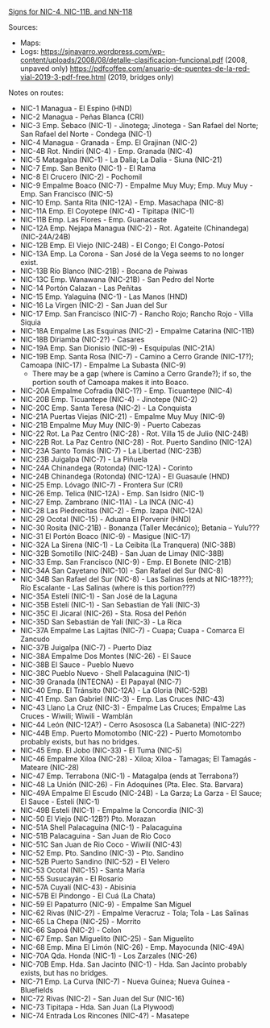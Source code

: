 [Signs for NIC-4, NIC-11B, and NN-118](https://www.mapillary.com/app/?lat=11.972969&lng=-86.072814&z=18.439830067683783&pKey=442825791777177&focus=photo&x=0.3615514345896801&y=0.16393217348139438&zoom=1.1461317352032594)

Sources:
* Maps: 
* Logs: https://sjnavarro.wordpress.com/wp-content/uploads/2008/08/detalle-clasificacion-funcional.pdf (2008, unpaved only) https://pdfcoffee.com/anuario-de-puentes-de-la-red-vial-2019-3-pdf-free.html (2019, bridges only)

Notes on routes:
* NIC-1 Managua - El Espino (HND)
* NIC-2 Managua - Peñas Blanca (CRI)
* NIC-3 Emp. Sebaco (NIC-1) - Jinotega; Jinotega - San Rafael del Norte; San Rafael del Norte - Condega (NIC-1)
* NIC-4 Managua - Granada - Emp. El Grajinan (NIC-2)
* NIC-4B Rot. Nindiri (NIC-4) - Emp. Granada (NIC-4)
* NIC-5 Matagalpa (NIC-1) - La Dalia; La Dalia - Siuna (NIC-21)
* NIC-7 Emp. San Benito (NIC-1) - El Rama
* NIC-8 El Crucero (NIC-2) - Pochomil
* NIC-9 Empalme Boaco (NIC-7) - Empalme Muy Muy; Emp. Muy Muy - Emp. San Francisco (NIC-5)
* NIC-10 Emp. Santa Rita (NIC-12A) - Emp. Masachapa (NIC-8)
* NIC-11A Emp. El Coyotepe (NIC-4) - Tipitapa (NIC-1)
* NIC-11B Emp. Las Flores - Emp. Guanacaste
* NIC-12A Emp. Nejapa Managua (NIC-2) - Rot. Agateite (Chinandega) (NIC-24A/24B)
* NIC-12B Emp. El Viejo (NIC-24B) - El Congo; El Congo-Potosí
* NIC-13A Emp. La Corona - San José de la Vega seems to no longer exist.
* NIC-13B Río Blanco (NIC-21B) - Bocana de Paiwas
* NIC-13C Emp. Wanawana (NIC-21B) - San Pedro del Norte
* NIC-14 Portón Calazan - Las Peñitas
* NIC-15 Emp. Yalaguina (NIC-1) - Las Manos (HND)
* NIC-16 La Virgen (NIC-2) - San Juan del Sur
* NIC-17 Emp. San Francisco (NIC-7) - Rancho Rojo; Rancho Rojo - Villa Siquia
* NIC-18A Empalme Las Esquinas (NIC-2) - Empalme Catarina (NIC-11B)
* NIC-18B Diriamba (NIC-2?) - Casares
* NIC-19A Emp. San Dionisio (NIC-9) - Esquipulas (NIC-21A)
* NIC-19B Emp. Santa Rosa (NIC-7) - Camino a Cerro Grande (NIC-17?); Camoapa (NIC-17) - Empalme La Subasta (NIC-9)
  * There may be a gap (where is Camino a Cerro Grande?); if so, the portion south of Camoapa makes it into Boaco.
* NIC-20A Empalme Cofradia (NIC-1?) - Emp. Ticuantepe (NIC-4)
* NIC-20B Emp. Ticuantepe (NIC-4) - Jinotepe (NIC-2)
* NIC-20C Emp. Santa Teresa (NIC-2) - La Conquista
* NIC-21A Puertas Viejas (NIC-21) - Empalme Muy Muy (NIC-9)
* NIC-21B Empalme Muy Muy (NIC-9) - Puerto Cabezas
* NIC-22 Rot. La Paz Centro (NIC-28) - Rot. Villa 15 de Julio (NIC-24B)
* NIC-22B Rot. La Paz Centro (NIC-28) - Rot. Puerto Sandino (NIC-12A)
* NIC-23A Santo Tomás (NIC-7) - La Libertad (NIC-23B)
* NIC-23B Juigalpa (NIC-7) - La Piñuela
* NIC-24A Chinandega (Rotonda) (NIC-12A) - Corinto
* NIC-24B Chinandega (Rotonda) (NIC-12A) - El Guasaule (HND)
* NIC-25 Emp. Lóvago (NIC-7) - Frontera Sur (CRI)
* NIC-26 Emp. Telica (NIC-12A) - Emp. San Isidro (NIC-1)
* NIC-27 Emp. Zambrano (NIC-11A) - La INCA (NIC-4)
* NIC-28 Las Piedrecitas (NIC-2) - Emp. Izapa (NIC-12A)
* NIC-29 Ocotal (NIC-15) - Aduana El Porvenir (HND)
* NIC-30 Rosita (NIC-21B) - Bonanza (Taller Mecánico); Betania – Yulu???
* NIC-31 El Portón Boaco (NIC-9) - Masigue (NIC-17)
* NIC-32A La Sirena (NIC-1) - La Ceibita (La Tranquera) (NIC-38B)
* NIC-32B Somotillo (NIC-24B) - San Juan de Limay (NIC-38B)
* NIC-33 Emp. San Francisco (NIC-9) - Emp. El Bonete (NIC-21B)
* NIC-34A San Cayetano (NIC-10) - San Rafael del Sur (NIC-8)
* NIC-34B San Rafael del Sur (NIC-8) - Las Salinas (ends at NIC-18???); Río Escalante - Las Salinas (where is this portion???)
* NIC-35A Estelí (NIC-1) - San José de la Laguna
* NIC-35B Estelí (NIC-1) - San Sebastian de Yalí (NIC-3)
* NIC-35C El Jicaral (NIC-26) - Sta. Rosa del Peñón
* NIC-35D San Sebastián de Yalí (NIC-3) - La Rica
* NIC-37A Empalme Las Lajitas (NIC-7) - Cuapa; Cuapa - Comarca El Zancudo
* NIC-37B Juigalpa (NIC-7) - Puerto Díaz
* NIC-38A Empalme Dos Montes (NIC-26) - El Sauce
* NIC-38B El Sauce - Pueblo Nuevo
* NIC-38C Pueblo Nuevo - Shell Palacaguina (NIC-1)
* NIC-39 Granada (INTECNA) - El Papayal (NIC-7)
* NIC-40 Emp. El Tránsito (NIC-12A) - La Gloria (NIC-52B)
* NIC-41 Emp. San Gabriel (NIC-3) - Emp. Las Cruces (NIC-43)
* NIC-43 Llano La Cruz (NIC-3) - Empalme Las Cruces; Empalme Las Cruces - Wiwili; Wiwili - Wamblán
* NIC-44 León (NIC-12A?) - Cerro Asososca (La Sabaneta) (NIC-22?)
* NIC-44B Emp. Puerto Momotombo (NIC-22) - Puerto Momotombo probably exists, but has no bridges.
* NIC-45 Emp. El Jobo (NIC-33) - El Tuma (NIC-5)
* NIC-46 Empalme Xiloa (NIC-28) - Xiloa; Xiloa - Tamagas; El Tamagás - Mateare (NIC-28)
* NIC-47 Emp. Terrabona (NIC-1) - Matagalpa (ends at Terrabona?)
* NIC-48 La Unión (NIC-26) - Fin Adoquines (Pta. Elec. Sta. Barvara)
* NIC-49A Empalme El Escudo (NIC-24B) - La Garza; La Garza - El Sauce; El Sauce - Estelí (NIC-1)
* NIC-49B Estelí (NIC-1) - Empalme la Concordia (NIC-3)
* NIC-50 El Viejo (NIC-12B?) Pto. Morazan
* NIC-51A Shell Palacaguina (NIC-1) - Palacaguina
* NIC-51B Palacaguina - San Juan de Rio Coco
* NIC-51C San Juan de Rio Coco - Wiwilí (NIC-43)
* NIC-52 Emp. Pto. Sandino (NIC-3) - Pto. Sandino
* NIC-52B Puerto Sandino (NIC-52) - El Velero
* NIC-53 Ocotal (NIC-15) - Santa María
* NIC-55 Susucayán - El Rosario
* NIC-57A Cuyalí (NIC-43) - Abisinia
* NIC-57B El Pindongo - El Cuá (La Chata)
* NIC-59 El Papaturro (NIC-9) - Empalme San Miguel
* NIC-62 Rivas (NIC-2?) - Empalme Veracruz - Tola; Tola - Las Salinas
* NIC-65 La Chepa (NIC-25) - Morrito
* NIC-66 Sapoá (NIC-2) - Colon
* NIC-67 Emp. San Miguelito (NIC-25) - San Miguelito
* NIC-68 Emp. Mina El Limón (NIC-26) - Emp. Mayocunda (NIC-49A)
* NIC-70A Qda. Honda (NIC-1) - Los Zarzales (NIC-26)
* NIC-70B Emp. Hda. San Jacinto (NIC-1) - Hda. San Jacinto probably exists, but has no bridges.
* NIC-71 Emp. La Curva (NIC-7) - Nueva Guinea; Nueva Guinea - Bluefields
* NIC-72 Rivas (NIC-2) - San Juan del Sur (NIC-16)
* NIC-73 Tipitapa - Hda. San Juan (La Plywood)
* NIC-74 Entrada Los Rincones (NIC-4?) - Masatepe

